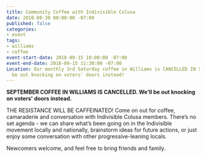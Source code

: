 ```yaml
---
title: Community Coffee with Indivisible Colusa
date: 2018-08-30 08:00:00 -07:00
published: false
categories:
- event
tags:
- williams
- coffee
event-start-date: 2018-09-15 10:00:00 -07:00
event-end-date: 2018-09-15 11:30:00 -07:00
Location: Our monthly 3rd Saturday coffee in Williams is CANCELLED IN SEPTEMBER. We'll
  be out knocking on voters' doors instead!
---
```


**SEPTEMBER COFFEE IN WILLIAMS IS CANCELLED. We'll be out knocking on voters' doors instead.**

THE RESISTANCE WILL BE CAFFEINATED! Come on out for coffee, camaraderie and conversation with Indivisible Colusa members. There’s no set agenda - we can share what’s been going on in the Indivisible movement locally and nationally, brainstorm ideas for future actions, or just enjoy some conversation with other progressive-leaning locals.

Newcomers welcome, and feel free to bring friends and family.